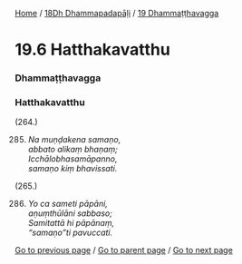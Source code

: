 
[Home](/) / [18Dh Dhammapadapāḷi](/tipitaka/18Dh.md) / [19 Dhammaṭṭhavagga](/tipitaka/18Dh/19.md)

# 19.6 Hatthakavatthu

### Dhammaṭṭhavagga

### Hatthakavatthu

(264.)

285. _Na muṇḍakena samaṇo,_  
_abbato alikaṃ bhaṇaṃ;_  
_Icchālobhasamāpanno,_  
_samaṇo kiṃ bhavissati._  


(265.)

286. _Yo ca sameti pāpāni,_  
_aṇuṃthūlāni sabbaso;_  
_Samitattā hi pāpānaṃ,_  
_“samaṇo”ti pavuccati._  


[Go to previous page](/tipitaka/18Dh/19/19.5.md) / [Go to parent page](/tipitaka/18Dh/19.md) / [Go to next page](/tipitaka/18Dh/19/19.7.md)


